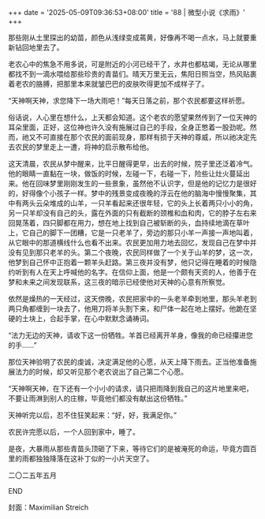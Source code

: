 +++
date = '2025-05-09T09:36:53+08:00'
title = '88 | 微型小说《求雨》'
+++

那些刚从土里探出的幼苗，颜色从浅绿变成蔫黄，好像再不喝一点水，马上就要重新钻回地里去了。

老农心中的焦急不用多说，可是附近的小河已经干了，水井也都枯竭，无论从哪里都找不到一滴水喂给那些珍贵的青苗们。晴天万里无云，焦阳日照当空，热风贴裹着老农的胳膊，把那里本来就皱巴巴的皮肤吹得更加不成样子了。

“天神啊天神，求您降下一场大雨吧！”每天日落之前，那个农民都要这样祈愿。

俗话说，人心里在想什么，上天都会知道。这个老农的愿望果然传到了一位天神的耳朵里面，正好，这位神也许久没有施展过自己的手段，全身正憋着一股劲呢。然而，祂又不可直接在那个农民的面前现身，那样有损于天神的尊威，所以祂决定先去农民的梦里走上一遭，将神的启示散布给他。

这天清晨，农民从梦中醒来，比平日醒得更早，出去的时候，院子里还泛着冷气。他的眼睛一直黏在一块，做饭的时候，左碰一下，右碰一下，险些让灶火蔓延出来。他在回味梦里刚刚发生的一些景象，虽然他不认识字，但是他的记忆力是很好的，好得像个小孩子一样。梦中的残景变成夜晚的浮云在他的脑海中慢慢聚集，其中有两头云朵堆成的山羊，一只羊看起来还很年轻，它的头上长着两只小小的角，另一只羊却没有自己的头，露在外面的只有截断的颈椎和血和肉，它的脖子左右来回晃荡着，四只脚都在用力，想在地上找到自己被斩断的头，血持续地滴在草叶上，它自己的脚下一团糟，它是一只老羊了，旁边的那只小羊一声接一声地叫着，从它眼中的那道横线什么也看不出来。农民更加用力地去回忆，发现自己在梦中并没有见到那只老羊的头。第二个夜晚，农民同样做了一个关于山羊的梦，这一次，他梦到自己怀中正抱着一颗羊头赶路。第三夜并没有梦，他只记得在睡着的时候隐约听到有人在天上呼喊他的名字。在信仰上面，他是一个颇有天资的人，他善于在梦和未来之间发现联系，这三夜的暗示已经使他对天神的心意有所察觉。

依然是燥热的一天经过，这天傍晚，农民把家中的一头老羊牵到地里，那头羊老到两只角都缠到一块去了，他用刀将羊头割下来，和尸体一起在地上摆好。他跪在坚硬的土块上，合起手掌，在心中默默念诵祷词。

“法力无边的天神，请收下这一份牺牲。羊首已经离开羊身，像我的命已经攥进您的手……”

那位天神验明了农民的虔诚，决定满足他的心愿，从天上降下雨去。正当他准备施展法力的时候，却又听见那个老农说出了自己第二个心愿。

“天神啊天神，在下还有一个小小的请求，请只把雨降到我自己的这片地里来吧，不要让雨淋到别人的庄稼，毕竟他们都没有献出这份牺牲。”

天神听完以后，忍不住狂笑起来：“好，好，我满足你。”

农民许完愿以后，一个人回到家中，睡了。

是夜，大暴雨从那些青苗头顶砸了下来，等待它们的是被淹死的命运，毕竟方圆百里的雨都独独降落在这补丁似的一小片天空了。

二〇二五年五月

END

封面：Maximilian Streich



